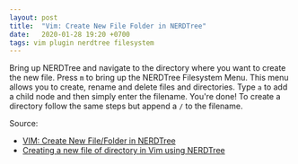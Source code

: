 ```yaml
---
layout: post
title:  "Vim: Create New File Folder in NERDTree"
date:   2020-01-28 19:20 +0700
tags: vim plugin nerdtree filesystem
---
```


Bring up NERDTree and navigate to the directory where you want to create the new file. Press `m` to bring up the NERDTree Filesystem Menu. This menu allows you to create, rename and delete files and directories. Type `a` to add a child node and then simply enter the filename. You're done! To create a directory follow the same steps but append a `/` to the filename.

Source:
- [VIM: Create New File/Folder in NERDTree](https://adiyatmubarak.wordpress.com/2016/04/16/vim-create-new-filefolder-in-nerdtree/)
- [Creating a new file of directory in Vim using NERDTree](https://sookocheff.com/post/vim/creating-a-new-file-or-directoryin-vim-using-nerdtree/)

